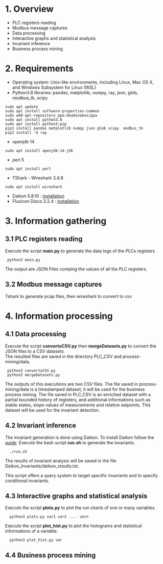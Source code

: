 # 1. Overview
- PLC registers reading
- Modbus message captures
- Data processing
- Interactive graphs and statistical analysis
- Invariant inference
- Business process mining


# 2. Requirements

- Operating system: Unix-like environments, including Linux, Mac OS X, and Windows Subsystem for Linux (WSL) 
- Python3.8 libraries: pandas, matplotlib, numpy, ray, json, glob, modbus_tk, scipy
 
 ```
sudo apt update
 sudo apt install software-properties-common
 sudo add-apt-repository ppa:deadsnakes/ppa
 sudo apt install python3.8
 sudo apt install python3-pip
 pip3 install pandas matplotlib numpy json glob scipy  modbus_tk
 pip3 install -U ray
 ```
- openjdk 14
 
 ```
 sudo apt install openjdk-14-jdk
 ```

- perl 5
 
```
sudo apt install perl
```

- TShark - Wireshark 3.4.8
 
```
sudo apt install wireshark
```
- Daikon 5.8.10 : [installation](Installation_Daikon.sh)
- Fluxicon Disco 3.2.4 : [installation](https://fluxicon.com/disco/)


# 3. Information gathering

## 3.1 PLC registers reading
 Execute the script **main.py** to generate the data logs of the PLCs registers 
 
 ```
  python3 main.py
```
The output are JSON Files containg the values of all the PLC registers.

## 3.2 Modbus message captures
Tshark to generate pcap files, then wireshark to convert to csv

# 4. Information processing

## 4.1 Data processing

Execute the script 	**convertoCSV.py** then **mergeDatasets.py** to convert the JSON files to a CSV datasets.  
The resulted files are saved in the directory PLC_CSV and process-mining/data.
 ```
  python3 convertoCSV.py
  python3 mergeDatasets.py 
```
The outputs of this executions are two CSV files. 
The file saved in process-mining/data is a timestamped dataset, it will be used for the business process mining. 
The file saved in PLC_CSV is an enriched dataset with a partial bounded history of registers, and additional informations such as stable states, slope values of measurements and relative setpoints. This dataset will be used for the invariant detection. 

 

## 4.2 Invariant inference
The invariant generation is done using Daikon. To install Daikon follow the [guide](Installation_Daikon.sh). 
Execute the bash script **run.sh** to generate the invariants. 
```
  ./run.sh 
```
The results of invariant analysis will be saved in the file Daikon_Invariants/daikon_results.txt.

This script offers a query system to target specific invariants and to specify conditional invariants.





## 4.3 Interactive graphs and statistical analysis
Execute the script **plots.py** to plot the run charts of one or many variables. 
```
  python3 plots.py var1 var2 .... varn
```
Execute the script **plot_hist.py** to plot the histograms and statistical informations of a variable.
```
  python3 plot_hist.py var  
```

## 4.4 Business process mining
